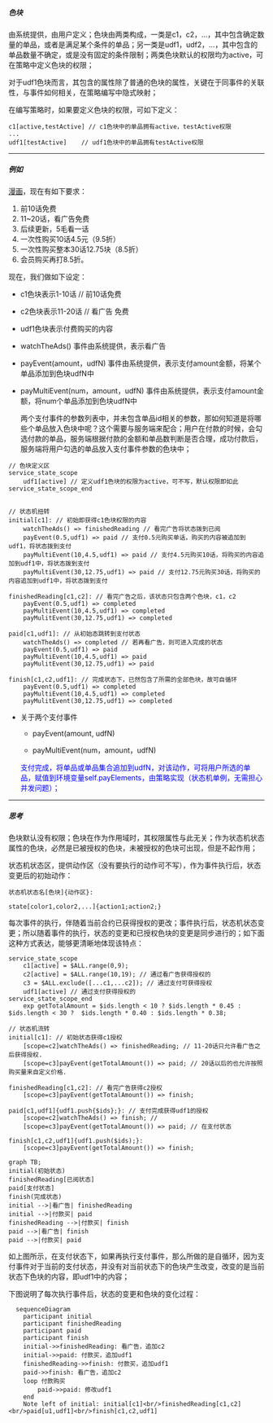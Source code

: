 ##### 色块

由系统提供，由用户定义；色块由两类构成，一类是c1，c2，...，其中包含确定数量的单品，或者是满足某个条件的单品；另一类是udf1，udf2，...，其中包含的单品数量不确定，或是没有固定的条件限制；两类色块默认的权限均为active，可在策略中定义色块的权限；

对于udf1色块而言，其包含的属性除了普通的色块的属性，关键在于同事件的关联性，与事件如何相关，在策略编写中隐式映射；

在编写策略时，如果要定义色块的权限，可如下定义：

```
c1[active,testActive] // c1色块中的单品拥有active，testActive权限
...
udf1[testActive]	// udf1色块中的单品拥有testActive权限
```



------



##### 例如

[漫画](https://www.yuque.com/docs/share/ea7a221c-0516-493f-a472-bdb9cdb5c3c7?#)，现在有如下要求：

1. 前10话免费
2. 11~20话，看广告免费
3. 后续更新，5毛看一话
4. 一次性购买10话4.5元（9.5折）
5. 一次性购买整本30话12.75块（8.5折）
6. 会员购买再打8.5折。

现在，我们做如下设定：

- c1色块表示1-10话 // 前10话免费

- c2色块表示11-20话 // 看广告 免费

- udf1色块表示付费购买的内容

- watchTheAds() 事件由系统提供，表示看广告

- payEvent(amount，udfN) 事件由系统提供，表示支付amount金额，将某个单品添加到色块udfN中

- payMultiEvent(num，amount，udfN) 事件由系统提供，表示支付amount金额，将num个单品添加到色块udfN中

  两个支付事件的参数列表中，并未包含单品id相关的参数，那如何知道是将哪些个单品放入色块中呢？这个需要与服务端来配合；用户在付款的时候，会勾选付款的单品，服务端根据付款的金额和单品数判断是否合理，成功付款后，服务端将用户勾选的单品放入支付事件参数的色块中；

```
// 色块定义区
service_state_scope
	udf1[active] // 定义udf1色块的权限为active，可不写，默认权限即如此
service_state_scope_end


// 状态机扭转
initial[c1]: // 初始即获得c1色块权限的内容
	watchTheAds() => finishedReading // 看完广告将状态拨到已阅
	payEvent(0.5,udf1) => paid // 支付0.5元购买单话，购买的内容被追加到udf1，将状态拨到支付
    payMultiEvent(10,4.5,udf1) => paid // 支付4.5元购买10话，将购买的内容追加到udf1中，将状态拨到支付
    payMultiEvent(30,12.75,udf1) => paid // 支付12.75元购买30话，将购买的内容追加到udf1中，将状态拨到支付
    
finishedReading[c1,c2]: // 看完广告之后，该状态只包含两个色块，c1，c2
	payEvent(0.5,udf1) => completed
    payMultiEvent(10,4.5,udf1) => completed
    payMulitEvent(30,12.75,udf1) => completed
    
paid[c1,udf1]: // 从初始态跳转到支付状态
	watchTheAds() => completed // 若再看广告，则可进入完成的状态
	payEvent(0.5,udf1) => paid
    payMultiEvent(10,4.5,udf1) => paid
    payMulitEvent(30,12.75,udf1) => paid
    
finish[c1,c2,udf1]: // 完成状态下，已然包含了所需的全部色块，故可自循环
	payEvent(0.5,udf1) => completed
    payMultiEvent(10,4.5,udf1) => completed
    payMulitEvent(30,12.75,udf1) => completed
```

- 关于两个支付事件

  - payEvent(amount, udfN)

  - payMultiEvent(num，amount，udfN)

  <font color='blue'>支付完成，将单品或单品集合追加到udfN，对该动作，可将用户所选的单品，赋值到环境变量self.payElements，由策略实现（状态机单例，无需担心并发问题）；</font>
  
  

------



##### 思考

色块默认没有权限；色块在作为作用域时，其权限属性与此无关；作为状态机状态属性的色块，必然是已被授权的色块，未被授权的色块可出现，但是不起作用；

状态机状态区，提供动作区（没有要执行的动作可不写），作为事件执行后，状态变更后的初始动作：

```
状态机状态名[色块]{动作区}:

state[color1,color2,...]{action1;action2;}
```

每次事件的执行，伴随着当前合约已获得授权的更改；事件执行后，状态机状态变更；所以随着事件的执行，状态的变更和已授权色块的变更是同步进行的；如下面这种方式表达，能够更清晰地体现该特点：

```
service_state_scope
    c1[active] = $ALL.range(0,9);
    c2[active] = $ALL.range(10,19); // 通过看广告获得授权的
    c3 = $ALL.exclude([...c1,...c2]); // 通过支付可获得授权
	udf1[active] // 通过支付获得授权的
service_state_scope_end
	exp getTotalAmount = $ids.length < 10 ? $ids.length * 0.45 : $ids.length < 30 ?  $ids.length * 0.40 : $ids.length * 0.38;

// 状态机流转
initial[c1]: // 初始状态获得c1授权
	[scope=c2]watchTheAds() => finishedReading; // 11-20话只允许看广告之后获得授权.
    [scope=c3]payEvent(getTotalAmount()) => paid; // 20话以后的也允许按照购买量来自定义价格.
    
finishedReading[c1,c2]: // 看完广告获得c2授权
    [scope=c3]payEvent(getTotalAmount()) => finish;
    
paid[c1,udf1]{udf1.push{$ids};}: // 支付完成获得udf1的授权
    [scope=c2]watchTheAds() => finish; //
    [scope=c3]payEvent(getTotalAmount()) => paid; // 在支付状态
    
finish[c1,c2,udf1]{udf1.push($ids);}:
	[scope=c3]payEvent(getTotalAmount()) => finish;
```

```mermaid
graph TB;
initial(初始状态)
finishedReading[已阅状态]
paid[支付状态]
finish(完成状态)
initial -->|看广告| finishedReading
initial -->|付款买| paid
finishedReading -->|付款买| finish
paid -->|看广告| finish
paid -->|付款买| paid
```
如上图所示，在支付状态下，如果再执行支付事件，那么所做的是自循环，因为支付事件对于当前的支付状态，并没有对当前状态下的色块产生改变，改变的是当前状态下色块的内容，即udf1中的内容；

下图说明了每次执行事件后，状态的变更和色块的变化过程：

```mermaid
  sequenceDiagram
  	participant initial
  	participant finishedReading
  	participant paid
  	participant finish
  	initial->>finishedReading: 看广告，追加c2
  	initial->>paid: 付款买，追加udf1
  	finishedReading->>finish: 付款买，追加udf1
  	paid->>finish: 看广告，追加c2
  	loop 付款购买
  		paid->>paid: 修改udf1
  	end
  	Note left of initial: initial[c1]<br/>finishedReading[c1,c2]<br/>paid[u1,udf1]<br/>finish[c1,c2,udf1]
```

